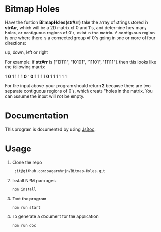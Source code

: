 # Bitmap Holes


Have the funtion **BitmapHoles(strArr)** take the array of strings stored in **strArr**,
which will be a 2D matrix of 0 and 1's, and determine how many holes, or contiguous regions of 0's, exist in the matrix. A contiguous region is one where there is a connected
group of 0's going in one or more of four directions:

up, down, left or right

For example: if **strArr** is ["10111", "10101", "11101", "11111"], then this looks
like the following matrix:


1  **0**  1  1  1
1  **0**  1  **0**  1
1  1  1  **0**  1
1  1  1  1  1
<br>


For the input above, your program should return **2** because there are two separate
contiguous regions of 0's, which create "holes in the matrix. You can assume the input will not be empty.


# Documentation


This program is documented by using [JsDoc](https://jsdoc.app/).

# Usage

1. Clone the repo
   ```sh
    git@github.com:sagarmhrjn/Bitmap-Holes.git
   ```
2. Install NPM packages 
   ```sh
   npm install
   ```
3. Test the program
   ```sh
   npm run start
   ```
2. To generate a document for the application 
   ```sh
   npm run doc
   ```